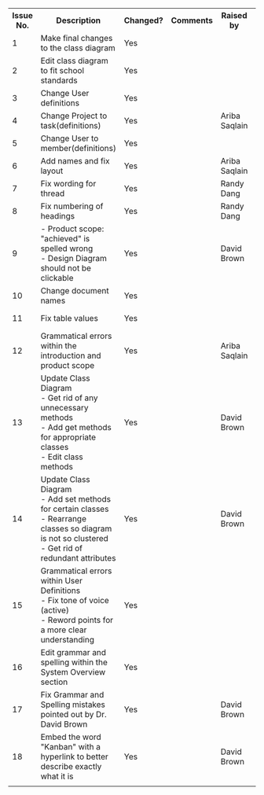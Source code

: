 
<table class="tg">
  <tr>
    <th class="tg-s6z2">Issue No.</th>
    <th class="tg-s6z2">Description</th>
    <th class="tg-s6z2">Changed?</th>
    <th class="tg-baqh">Comments</th>
    <th class="tg-baqh">Raised by</th>
    <th class="tg-baqh">Fixed by</th>
    <th class="tg-baqh">Date</th>
  </tr>
  <tr>
    <td class="tg-s6z2">1</td>
    <td class="tg-5hgy">Make final changes to the class diagram </td>
    <td class="tg-s6z2">Yes</td>
    <td class="tg-j0tj"></td>
    <td class="tg-baqh"></td>
    <td class="tg-j0tj">Braydon Kains</td>
    <td class="tg-j0tj">11/05/2017</td>
  </tr>
	 <tr>
    <td class="tg-baqh">2</td>
    <td class="tg-j0tj">Edit class diagram to fit school standards</td>
    <td class="tg-baqh">Yes</td>
    <td class="tg-j0tj"></td>
    <td class="tg-baqh"></td>
    <td class="tg-j0tj">Braydon Kains</td>
    <td class="tg-j0tj">11/05/2017</td>
  </tr>
  <tr>
    <td class="tg-baqh">3</td>
    <td class="tg-j0tj">Change User definitions</td>
    <td class="tg-baqh">Yes</td>
    <td class="tg-j0tj"></td>
    <td class="tg-baqh"></td>
    <td class="tg-j0tj">Chris Vanderhyden</td>	  
    <td class="tg-j0tj">11/05/2017</td>
  </tr>
  <tr>
    <td class="tg-baqh">4</td>
    <td class="tg-j0tj">Change Project to task(definitions)</td>
    <td class="tg-baqh">Yes</td>
    <td class="tg-j0tj"></td>
    <td class="tg-baqh">Ariba Saqlain</td>
    <td class="tg-j0tj">Graham Dubriel</td>	  
    <td class="tg-j0tj">11/05/2017</td>
  </tr>
  <tr>
    <td class="tg-baqh">5</td>
    <td class="tg-j0tj">Change User to member(definitions) </td>
    <td class="tg-baqh">Yes</td>
    <td class="tg-j0tj"></td>
    <td class="tg-baqh"></td>
    <td class="tg-j0tj">Randy Dang</td>	  
    <td class="tg-j0tj">11/05/2017</td>
  </tr>
  <tr>
    <td class="tg-baqh">6</td>
    <td class="tg-j0tj">Add names and fix layout</td>
    <td class="tg-baqh">Yes</td>
    <td class="tg-j0tj"></td>
    <td class="tg-baqh">Ariba Saqlain</td>
    <td class="tg-j0tj">Nick Koehler</td>	  
    <td class="tg-j0tj">11/05/2017</td>
  </tr>

  <tr>
    <td class="tg-baqh">7</td>
    <td class="tg-j0tj">Fix wording for thread </td>
    <td class="tg-baqh">Yes</td>
    <td class="tg-j0tj"></td>
    <td class="tg-baqh">Randy Dang</td>
    <td class="tg-j0tj">Randy Dang</td>
    <td class="tg-j0tj">11/06/2017</td>
  </tr>
  <tr>
    <td class="tg-baqh">8</td>
    <td class="tg-j0tj">Fix numbering of headings </td>
    <td class="tg-baqh">Yes</td>
    <td class="tg-j0tj"></td>
    <td class="tg-baqh">Randy Dang</td>
    <td class="tg-j0tj">Kevin Liang</td>
    <td class="tg-j0tj">11/06/2017</td>
  </tr>
  <tr>
    <td class="tg-s6z2">9</td>
    <td class="tg-5hgy">
    - Product scope: "achieved" is spelled wrong <br />
    - Design Diagram should not be clickable</td>
    <td class="tg-s6z2">Yes</td>
    <td class="tg-j0tj"></td>
    <td class="tg-baqh">David Brown</td>
    <td class="tg-j0tj">Ariba Saqlain</td>
    <td class="tg-j0tj">11/08/2017</td>
  </tr>
    <tr>
    <td class="tg-baqh">10</td>
    <td class="tg-j0tj">Change document names</td>
    <td class="tg-baqh">Yes</td>
    <td class="tg-j0tj"></td>
    <td class="tg-baqh"></td>
    <td class="tg-j0tj">Frank Judahman</td>
    <td class="tg-j0tj">11/14/2017</td>
  </tr>
  <tr>    <td class="tg-baqh">11</td>    <td class="tg-j0tj">Fix table values</td>
    <td class="tg-baqh">Yes</td>
    <td class="tg-j0tj"></td>
    <td class="tg-baqh"></td>
    <td class="tg-j0tj">Frank Judahman</td>
    <td class="tg-j0tj">11/15/2017</td>
  </tr>
  <tr>
    <td class="tg-baqh">12</td>
    <td class="tg-j0tj">Grammatical errors within the introduction and product scope</td>
    <td class="tg-baqh">Yes</td>
    <td class="tg-j0tj"></td>
    <td class="tg-baqh">Ariba Saqlain</td>
    <td class="tg-j0tj">Graham Dubreuil</td>
    <td class="tg-j0tj">10/24/2017</td>
  </tr>
  <tr>
    <td class="tg-baqh">13</td>
    <td class="tg-j0tj">Update Class Diagram <br/>
	- Get rid of any unnecessary methods <br/>
	- Add get methods for appropriate classes <br/>
	- Edit class methods </td>
    <td class="tg-baqh">Yes</td>
    <td class="tg-j0tj"></td>
    <td class="tg-baqh">David Brown</td>
    <td class="tg-j0tj">Matthew Fung</td>
    <td class="tg-j0tj">10/25/2017</td>
  </tr>
  <tr>
    <td class="tg-baqh">14</td>
    <td class="tg-j0tj">Update Class Diagram <br/>
	- Add set methods for certain classes <br/>
	- Rearrange classes so diagram is not so clustered <br/>
	- Get rid of redundant attributes</td>
    <td class="tg-baqh">Yes</td>
    <td class="tg-j0tj"></td>
    <td class="tg-baqh">David Brown</td>
    <td class="tg-j0tj">Randy Dang</td>
    <td class="tg-j0tj">10/25/2017</td>
  </tr>
  <tr>
    <td class="tg-baqh">15</td>
    <td class="tg-j0tj">Grammatical errors within User Definitions <br/>
	- Fix tone of voice (active) <br/>
	- Reword points for a more clear understanding </td>
    <td class="tg-baqh">Yes</td>
    <td class="tg-j0tj"></td>
    <td class="tg-baqh"></td>
    <td class="tg-j0tj">Chris Vanderhyden</td>
    <td class="tg-j0tj">11/05/2017</td>
  </tr>
  <tr>
    <td class="tg-baqh">16</td>
    <td class="tg-j0tj">Edit grammar and spelling within the System Overview section</td>
    <td class="tg-baqh">Yes</td>
    <td class="tg-j0tj"></td>
    <td class="tg-baqh"></td>
    <td class="tg-j0tj">Nick Koehler</td>
    <td class="tg-j0tj">11/06/2017</td>
  </tr>
  <tr>
    <td class="tg-baqh">17</td>
    <td class="tg-j0tj">Fix Grammar and Spelling mistakes pointed out by Dr. David Brown</td>
    <td class="tg-baqh">Yes</td>
    <td class="tg-j0tj"></td>
    <td class="tg-baqh">David Brown</td>
    <td class="tg-j0tj">Josh Jacob</td>
    <td class="tg-j0tj">11/08/2017</td>
  </tr>

  <tr>
    <td class="tg-baqh">18</td>
    <td class="tg-j0tj">Embed the word "Kanban" with a hyperlink to better describe exactly what it is</td>
    <td class="tg-baqh">Yes</td>
    <td class="tg-j0tj"></td>
    <td class="tg-baqh">David Brown</td>
    <td class="tg-j0tj">Kevin Liang</td>
    <td class="tg-j0tj">11/21/2017</td>
  </tr>
  <tr>
    <td class="tg-baqh"></td>
    <td class="tg-j0tj"></td>
    <td class="tg-baqh"></td>
    <td class="tg-j0tj"></td>
    <td class="tg-baqh"></td>
    <td class="tg-j0tj"></td>
    <td class="tg-baqh"></td>
  </tr>

</table>

